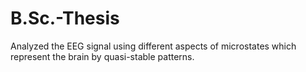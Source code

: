 # B.Sc.-Thesis
Analyzed the EEG signal using different aspects of microstates which represent the brain by quasi-stable patterns.
